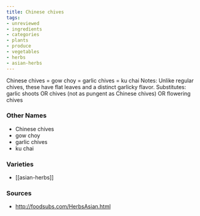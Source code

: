 ```yaml
---
title: Chinese chives
tags:
- unreviewed
- ingredients
- categories
- plants
- produce
- vegetables
- herbs
- asian-herbs
---
```

Chinese chives = gow choy = garlic chives = ku chai Notes: Unlike regular chives, these have flat leaves and a distinct garlicky flavor. Substitutes: garlic shoots OR chives (not as pungent as Chinese chives) OR flowering chives

### Other Names

* Chinese chives
* gow choy
* garlic chives
* ku chai

### Varieties

* [[asian-herbs]]

### Sources
* http://foodsubs.com/HerbsAsian.html
